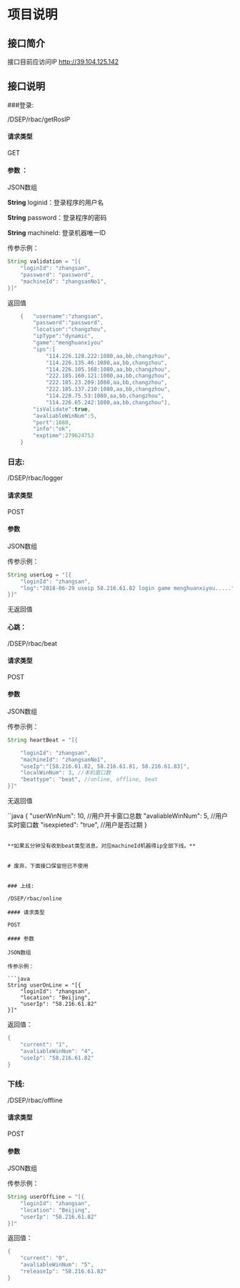 ﻿# 项目说明

## 接口简介

接口目前应访问IP http://39.104.125.142

## 接口说明

###登录:

/DSEP/rbac/getRosIP

#### 请求类型

GET

#### 参数 ：

JSON数组

**String** loginid：登录程序的用户名

**String** password：登录程序的密码

**String** machineId: 登录机器唯一ID

传参示例：

```java
String validation = "[{
    "loginId": "zhangsan",
    "password": "password",
    "machineId": "zhangsanNo1",
}]"
```

返回值

```java
	{	"username":"zhangsan",
		"password":"password",
		"location":"changzhou",
     	"ipType":"dynamic",
     	"game":"menghuanxiyou"
		"ips":[
			"114.226.128.222:1080,aa,bb,changzhou",
			"114.226.135.46:1080,aa,bb,changzhou",
			"114.226.105.168:1080,aa,bb,changzhou",
			"222.185.160.121:1080,aa,bb,changzhou",
			"222.185.23.209:1080,aa,bb,changzhou",
			"222.185.137.210:1080,aa,bb,changzhou",
			"114.228.75.53:1080,aa,bb,changzhou",
			"114.226.65.242:1080,aa,bb,changzhou"],
		"isValidate":true,
		"avaliableWinNum":5,
		"port":1080,
		"info":"ok",
		"exptime":279624753
	}
```


### 日志:

/DSEP/rbac/logger

#### 请求类型

POST

#### 参数

JSON数组

传参示例：

```java
String userLog = "[{
    "loginId": "zhangsan",
    "log":"2018-06-29 useip 58.216.61.82 login game menghuanxiyou....."
}]"
```

无返回值



#### 心跳：

/DSEP/rbac/beat

#### 请求类型

POST

#### 参数

JSON数组

传参示例：

```java
String heartBeat = "[{

    "loginId": "zhangsan",
    "machineId": "zhangsanNo1",
    "useIp":"[58.216.61.82, 58.216.61.81, 58.216.61.83]",
    "localWinNum": 3, //本机窗口数
    "beattype": "beat", //online, offline, beat
}]"
```

无返回值

``java
{
	"userWinNum": 10, //用户开卡窗口总数
	"avaliableWinNum": 5, //用户实时窗口数
	"isexpieted": "true", //用户是否过期
}
```

**如果五分钟没有收到beat类型消息，对应machineId机器得ip全部下线。**


# 废弃，下面接口保留但已不使用


### 上线:

/DSEP/rbac/online

#### 请求类型

POST

#### 参数

JSON数组

传参示例：

```java
String userOnLine = "[{
    "loginId": "zhangsan",
    "location": "Beijing",
	"userIp": "58.216.61.82"
}]"
```

返回值：

```java
{
    "current": "1",
    "avaliableWinNum": "4",
    "useIp": "58.216.61.82"
}
```



### 下线:

/DSEP/rbac/offline

#### 请求类型

POST

#### 参数

JSON数组

传参示例：

```java
String userOffLine = "[{
    "loginId": "zhangsan",
    "location": "Beijing",
	"userIp": "58.216.61.82"
}]"
```

返回值：

```java
{
    "current": "0",
    "avaliableWinNum": "5",
    "releaseIp": "58.216.61.82"
}
```

